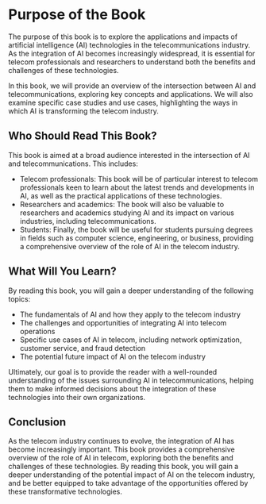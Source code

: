 Purpose of the Book
============================================

The purpose of this book is to explore the applications and impacts of artificial intelligence (AI) technologies in the telecommunications industry. As the integration of AI becomes increasingly widespread, it is essential for telecom professionals and researchers to understand both the benefits and challenges of these technologies.

In this book, we will provide an overview of the intersection between AI and telecommunications, exploring key concepts and applications. We will also examine specific case studies and use cases, highlighting the ways in which AI is transforming the telecom industry.

Who Should Read This Book?
--------------------------

This book is aimed at a broad audience interested in the intersection of AI and telecommunications. This includes:

* Telecom professionals: This book will be of particular interest to telecom professionals keen to learn about the latest trends and developments in AI, as well as the practical applications of these technologies.
* Researchers and academics: The book will also be valuable to researchers and academics studying AI and its impact on various industries, including telecommunications.
* Students: Finally, the book will be useful for students pursuing degrees in fields such as computer science, engineering, or business, providing a comprehensive overview of the role of AI in the telecom industry.

What Will You Learn?
--------------------

By reading this book, you will gain a deeper understanding of the following topics:

* The fundamentals of AI and how they apply to the telecom industry
* The challenges and opportunities of integrating AI into telecom operations
* Specific use cases of AI in telecom, including network optimization, customer service, and fraud detection
* The potential future impact of AI on the telecom industry

Ultimately, our goal is to provide the reader with a well-rounded understanding of the issues surrounding AI in telecommunications, helping them to make informed decisions about the integration of these technologies into their own organizations.

Conclusion
----------

As the telecom industry continues to evolve, the integration of AI has become increasingly important. This book provides a comprehensive overview of the role of AI in telecom, exploring both the benefits and challenges of these technologies. By reading this book, you will gain a deeper understanding of the potential impact of AI on the telecom industry, and be better equipped to take advantage of the opportunities offered by these transformative technologies.
